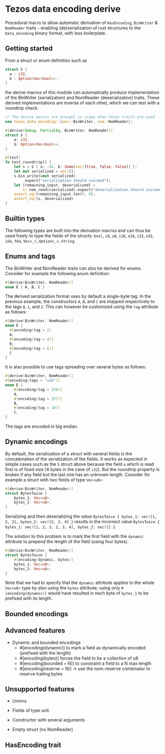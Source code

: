 Tezos data encoding derive
=====================

Procedural macro to allow automatic derivation of `HasEncoding`,
`BinWriter` & `NomReader` traits - enabling (de)serialization of rust
structures to the `Data_encoding` binary format, with less
boilerplate.

Getting started
---------------

From a struct or enum definition such as

```rust
struct S {
  a : i32,
  b : Option<Vec<bool>>,
}
```

the derive macros of this module can automatically produce
implementation of the BinWriter (serialization) and NomReader
(deserialization) traits. These derived implementations are inverse of
each other, which we can test with a roundtrip check:

```rust
// The derive macros are brought in scope when these traits are used
use tezos_data_encoding::{enc::BinWriter, nom::NomReader};

#[derive(Debug, PartialEq, BinWriter, NomReader)]
struct S {
    a: i32,
    b: Option<Vec<bool>>,
}

#[test]
fn test_roundtrip() {
    let s = S { a: -42, b: Some(vec![true, false, false]) };
    let mut serialized = vec![];
    s.bin_write(&mut serialized)
        .expect("serialization should succeed");
    let (remaining_input, deserialized) =
        S::nom_read(&serialized).expect("deserialization should succeed");
    assert_eq!(remaining_input.len(), 0);
    assert_eq!(s, deserialized)
}
```

Builtin types
-------------

The following types are built into the derivation macros and can thus
be used freely to type the fields of the structs: `bool`, `i8`, `u8`,
`i16`, `u16`, `i32`, `u32`, `i64`, `f64`, `Vec<_>`, `Option<_>`,
`String`.

Enums and tags
--------------

The BinWriter and NomReader traits can also be derived for
enums. Consider for example the following enum definition:

```rust
#[derive(BinWriter, NomReader)]
enum E { A, B, C }
```

The derived serialization format uses by default a single-byte tag. In
the previous example, the constructors `A`, `B`, and `C` are mapped
respectively to the tags `0`, `1`, and `2`. This can however be
customized using the `tag` attribute as follows:

```rust
#[derive(BinWriter, NomReader)]
enum E {
  #[encoding(tag = 2)
  A,
  #[encoding(tag = 4)]
  B,
  #[encoding(tag = 6)]
  C
}
```

It is also possible to use tags spreading over several bytes as follows:

```rust
#[derive(BinWriter, NomReader)]
#[encoding(tags = "u16")]
enum E {
    #[encoding(tag = 256)]
    A,
    #[encoding(tag = 257)]
    B,
    #[encoding(tag = 10)]
    C,
}
```

The tags are encoded in big endian.


Dynamic encodings
-----------------

By default, the serialization of a struct with several fields is the
concatenation of the serialization of the fields. It works as expected
in simple cases such as the `S` struct above because the field `a`
which is read first is of fixed size (4 bytes in the case of
`i32`). But the roundtrip property is broken if any field but the last
one has an unknown length. Consider for example a struct with two
fields of type `Vec<u8>`:

```rust
#[derive(BinWriter, NomReader)]
struct BytesTwice {
    bytes_1: Vec<u8>,
    bytes_2: Vec<u8>,
}
```

Serializing and then deserializing the value `BytesTwice { bytes_1:
vec![1, 2, 3], bytes_2: vec![2, 3, 4] }` results in the incorrect
value `BytesTwice { bytes_1: vec![1, 2, 3, 2, 3, 4], bytes_2: vec![]
}`.

The solution to this problem is to mark the first field with the
`dynamic` attribute to prepend the length of the field (using four
bytes).

```rust
#[derive(BinWriter, NomReader)]
struct BytesTwice {
    #[encoding(dynamic, bytes)]
    bytes_1: Vec<u8>,
    bytes_2: Vec<u8>,
}
```

Note that we had to specify that the `dynamic` attribute applies to
the whole `Vec<u8>` type by also using the `bytes` attribute; using
only `#[encoding(dynamic)]` would have resulted in each byte of
`bytes_1` to be prefixed with its length.

Bounded encodings
-----------------





Advanced features
-----------------

- Dynamic and bounded encodings
  - #[encoding(dynamic)] to mark a field as dynamically encoded (prefixed with the length)
  - #[encoding(bytes)] forces the field to be a collection of u8
  - #[encoding(bounded = N)] to constraint a field to a N max length 
  - #[encoding(reserve = N)] -> use the nom::reserve combinator to reserve trailing bytes


Unsupported features
--------------------

- Unions

- Fields of type unit

- Constructor with several arguments

- Empty struct (no NomReader)


HasEncoding trait
-----------------
